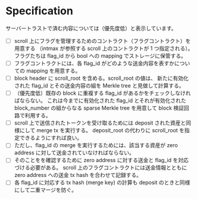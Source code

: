 # Specification

サーバートラストで済む内容については（優先度低）と表示しています。

- [ ] scroll 上にフラグを管理するためのコントラクト（フラグコントラクト）を用意する
（intmax が参照する scroll 上のコントラクトが 1 つ指定される）。
フラグたちは flag_id から bool への mapping でストレージに保管する。
- [ ] フラグコントラクトには、各 flag_id がどのような送金内容を表すかについての mapping を用意する。
- [ ] block header に scroll_root を含める。scroll_root の値は、
新たに有効化された flag_id とその送金内容の組を Merkle tree と見做して計算する。
- [ ] （優先度低）既存の block に重複する flag_id があるかをチェックしなければならない。
これは今までに有効化された flag_id とそれが有効化された block_number の組からなる sparse Merkle tree を用意して
block 検証回路で利用する。
- [ ] scroll 上で送信されたトークンを受け取るためには deposit された資産と同様にして merge tx を実行する。
deposit_root の代わりに scroll_root を指定できるようにすれば良い。
- [ ] ただし、flag_id の merge を実行するためには、該当する資産が zero address に対して送金されていなければならない。
- [ ] そのことをを確認するために zero address に対する送金と flag_id を対応づける必要がある。
  scroll 上のフラグコントラクトには送金情報とともに zero address への送金 tx hash を合わせて記録する。
- [ ] 各 flag_id に対応する tx hash (merge key) の計算も deposit のときと同様にして二重マージを防ぐ。
